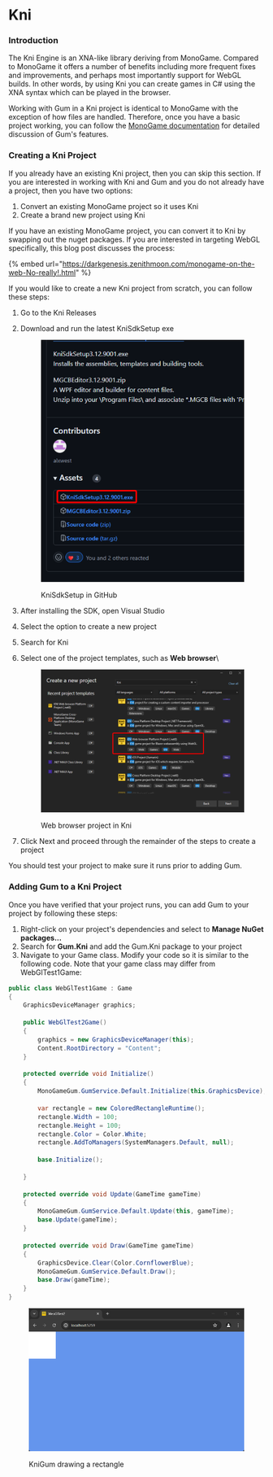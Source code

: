 # Kni

### Introduction

The Kni Engine is an XNA-like library deriving from MonoGame. Compared to MonoGame it offers a number of benefits including more frequent fixes and improvements, and perhaps most importantly support for WebGL builds. In other words, by using Kni you can create games in C# using the XNA syntax which can be played in the browser.

Working with Gum in a Kni project is identical to MonoGame with the exception of how files are handled. Therefore, once you have a basic project working, you can follow the [MonoGame documentation](monogame/) for detailed discussion of Gum's features.

### Creating a Kni Project

If you already have an existing Kni project, then you can skip this section. If you are interested in working with Kni and Gum and you do not already have a project, then you have two options:

1. Convert an existing MonoGame project so it uses Kni
2. Create a brand new project using Kni

If you have an existing MonoGame project, you can convert it to Kni by swapping out the nuget packages. If you are interested in targeting WebGL specifically, this blog post discusses the process:

{% embed url="https://darkgenesis.zenithmoon.com/monogame-on-the-web-No-really!.html" %}

If you would like to create a new Kni project from scratch, you can follow these steps:

1. Go to the Kni Releases
2.  Download and run the latest KniSdkSetup exe\
    &#x20;

    <figure><img src="../.gitbook/assets/KniSetup.png" alt=""><figcaption><p>KniSdkSetup in GitHub</p></figcaption></figure>
3. After installing the SDK, open Visual Studio
4. Select the option to create a new project
5. Search for Kni
6.  Select one of the project templates, such as **Web browser**\


    <figure><img src="../.gitbook/assets/KniNewProjectInVs.png" alt=""><figcaption><p>Web browser project in Kni</p></figcaption></figure>
7. Click Next and proceed through the remainder of the steps to create a project

You should test your project to make sure it runs prior to adding Gum.

### Adding Gum to a Kni Project

Once you have verified that your project runs, you can add Gum to your project by following these steps:

1. Right-click on your project's dependencies and select to **Manage NuGet packages...**
2. Search for **Gum.Kni** and add the Gum.Kni package to your project
3. Navigate to your Game class. Modify your code so it is similar to the following code. Note that your game class may differ from WebGlTest1Game:

```csharp
public class WebGlTest1Game : Game
{
    GraphicsDeviceManager graphics;

    public WebGlTest2Game()
    {
        graphics = new GraphicsDeviceManager(this);
        Content.RootDirectory = "Content";
    }

    protected override void Initialize()
    {
        MonoGameGum.GumService.Default.Initialize(this.GraphicsDevice);

        var rectangle = new ColoredRectangleRuntime();
        rectangle.Width = 100;
        rectangle.Height = 100;
        rectangle.Color = Color.White;
        rectangle.AddToManagers(SystemManagers.Default, null);

        base.Initialize();

    }

    protected override void Update(GameTime gameTime)
    {
        MonoGameGum.GumService.Default.Update(this, gameTime);
        base.Update(gameTime);
    }

    protected override void Draw(GameTime gameTime)
    {
        GraphicsDevice.Clear(Color.CornflowerBlue);
        MonoGameGum.GumService.Default.Draw();
        base.Draw(gameTime);
    }
}

```

<figure><img src="../.gitbook/assets/image (2) (1) (1) (1) (1) (1) (1) (1) (1) (1) (1) (1) (1) (1) (1) (1) (1).png" alt=""><figcaption><p>KniGum drawing a rectangle</p></figcaption></figure>
